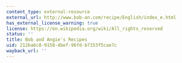 ```yaml
---
content_type: external-resource
external_url: http://www.bob-an.com/recipe/English/index_e.html
has_external_license_warning: true
license: https://en.wikipedia.org/wiki/All_rights_reserved
status: ''
title: Bob and Angie's Recipes
uid: 212ba6c8-9158-4bef-96fd-b7153f5cae7c
wayback_url: ''
---
```

